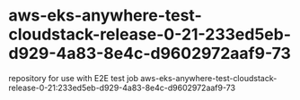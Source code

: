 # aws-eks-anywhere-test-cloudstack-release-0-21-233ed5eb-d929-4a83-8e4c-d9602972aaf9-73
repository for use with E2E test job aws-eks-anywhere-test-cloudstack-release-0-21:233ed5eb-d929-4a83-8e4c-d9602972aaf9-73
